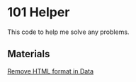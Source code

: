 
# 101 Helper

This code to help me solve any problems.


## Materials

[Remove HTML format in Data]([https://linktodocumentation](https://github.com/fitriadyaa/101_helper/tree/main/clean_data)https://github.com/fitriadyaa/101_helper/tree/main/clean_data)

